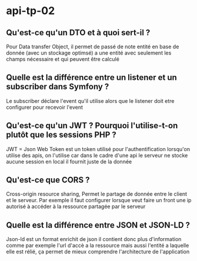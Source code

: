 # api-tp-02


## Qu'est-ce qu'un DTO et à quoi sert-il ?
Pour Data transfer Object, il permet de passé de note entité en base de donnée (avec un stockage optimsé) a une entité avec seulement les champs nécessaire et qui peuvent être calculé

## Quelle est la différence entre un listener et un subscriber dans Symfony ?
Le subscriber déclare l'event qu'il utilise alors que le listener doit etre configurer pour recevoir l'event

## Qu'est-ce qu'un JWT ? Pourquoi l'utilise-t-on plutôt que les sessions PHP ?
JWT = Json Web Token est un token utilisé pour l'authentification lorsqu'on utilise des apis, on l'utilise car dans le cadre d'une api le serveur ne stocke aucune session en local il fournit juste de la donnée

## Qu'est-ce que CORS ?
Cross-origin resource sharing, Permet le partage de donnée entre le client et le serveur. Par exemple il faut configurer lorsque veut faire un front une ip autorisé à accéder à la ressource partagée par le serveur 

## Quelle est la différence entre JSON et JSON-LD ?
Json-ld est un format enrichit de json il contient donc plus d'information comme par exemple l'url d'accè a la ressource mais aussi l'entité a laquelle elle est rélié, ça permet de mieux comprendre l'architecture de l'application